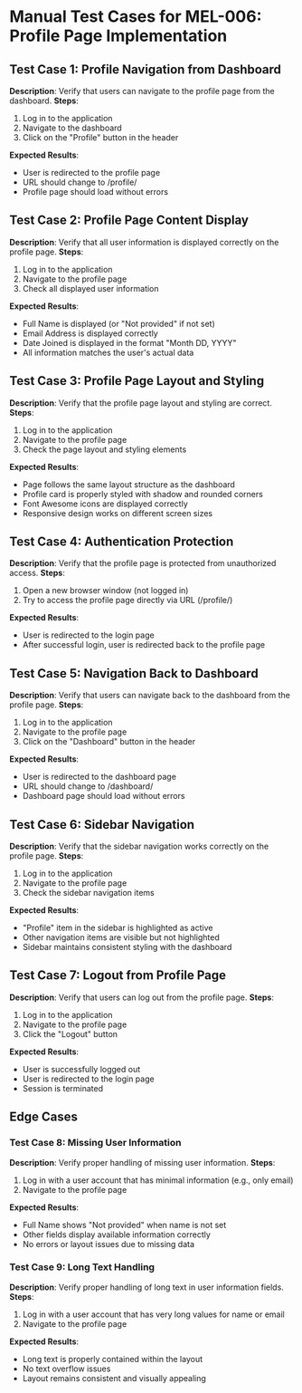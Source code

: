 # Manual Test Cases for MEL-006: Profile Page Implementation

## Test Case 1: Profile Navigation from Dashboard
**Description**: Verify that users can navigate to the profile page from the dashboard.
**Steps**:
1. Log in to the application
2. Navigate to the dashboard
3. Click on the "Profile" button in the header

**Expected Results**:
- User is redirected to the profile page
- URL should change to /profile/
- Profile page should load without errors

## Test Case 2: Profile Page Content Display
**Description**: Verify that all user information is displayed correctly on the profile page.
**Steps**:
1. Log in to the application
2. Navigate to the profile page
3. Check all displayed user information

**Expected Results**:
- Full Name is displayed (or "Not provided" if not set)
- Email Address is displayed correctly
- Date Joined is displayed in the format "Month DD, YYYY"
- All information matches the user's actual data

## Test Case 3: Profile Page Layout and Styling
**Description**: Verify that the profile page layout and styling are correct.
**Steps**:
1. Log in to the application
2. Navigate to the profile page
3. Check the page layout and styling elements

**Expected Results**:
- Page follows the same layout structure as the dashboard
- Profile card is properly styled with shadow and rounded corners
- Font Awesome icons are displayed correctly
- Responsive design works on different screen sizes

## Test Case 4: Authentication Protection
**Description**: Verify that the profile page is protected from unauthorized access.
**Steps**:
1. Open a new browser window (not logged in)
2. Try to access the profile page directly via URL (/profile/)

**Expected Results**:
- User is redirected to the login page
- After successful login, user is redirected back to the profile page

## Test Case 5: Navigation Back to Dashboard
**Description**: Verify that users can navigate back to the dashboard from the profile page.
**Steps**:
1. Log in to the application
2. Navigate to the profile page
3. Click on the "Dashboard" button in the header

**Expected Results**:
- User is redirected to the dashboard page
- URL should change to /dashboard/
- Dashboard page should load without errors

## Test Case 6: Sidebar Navigation
**Description**: Verify that the sidebar navigation works correctly on the profile page.
**Steps**:
1. Log in to the application
2. Navigate to the profile page
3. Check the sidebar navigation items

**Expected Results**:
- "Profile" item in the sidebar is highlighted as active
- Other navigation items are visible but not highlighted
- Sidebar maintains consistent styling with the dashboard

## Test Case 7: Logout from Profile Page
**Description**: Verify that users can log out from the profile page.
**Steps**:
1. Log in to the application
2. Navigate to the profile page
3. Click the "Logout" button

**Expected Results**:
- User is successfully logged out
- User is redirected to the login page
- Session is terminated

## Edge Cases

### Test Case 8: Missing User Information
**Description**: Verify proper handling of missing user information.
**Steps**:
1. Log in with a user account that has minimal information (e.g., only email)
2. Navigate to the profile page

**Expected Results**:
- Full Name shows "Not provided" when name is not set
- Other fields display available information correctly
- No errors or layout issues due to missing data

### Test Case 9: Long Text Handling
**Description**: Verify proper handling of long text in user information fields.
**Steps**:
1. Log in with a user account that has very long values for name or email
2. Navigate to the profile page

**Expected Results**:
- Long text is properly contained within the layout
- No text overflow issues
- Layout remains consistent and visually appealing 